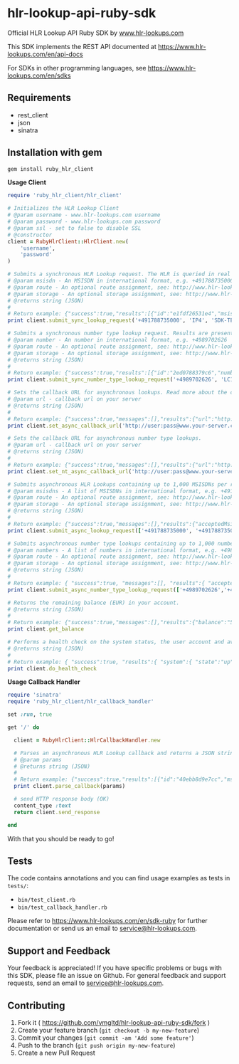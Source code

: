 hlr-lookup-api-ruby-sdk
=======================

Official HLR Lookup API Ruby SDK by www.hlr-lookups.com

This SDK implements the REST API documented at https://www.hlr-lookups.com/en/api-docs

For SDKs in other programming languages, see https://www.hlr-lookups.com/en/sdks

Requirements
------------
* rest_client
* json
* sinatra

Installation with gem
---------------------
```bash
gem install ruby_hlr_client
```

**Usage Client**
```ruby
require 'ruby_hlr_client/hlr_client'

# Initializes the HLR Lookup Client
# @param username - www.hlr-lookups.com username
# @param password - www.hlr-lookups.com password
# @param ssl - set to false to disable SSL
# @constructor
client = RubyHlrClient::HlrClient.new(
    'username',
    'password'
)

# Submits a synchronous HLR Lookup request. The HLR is queried in real time and results presented in the response body.
# @param msisdn - An MSISDN in international format, e.g. +491788735000
# @param route - An optional route assignment, see: http://www.hlr-lookups.com/en/routing-options
# @param storage - An optional storage assignment, see: http://www.hlr-lookups.com/en/storages
# @returns string (JSON)
#
# Return example: {"success":true,"results":[{"id":"e1fdf26531e4","msisdncountrycode":"DE","msisdn":"+491788735000","statuscode":"HLRSTATUS_DELIVERED","hlrerrorcodeid":null,"subscriberstatus":"SUBSCRIBERSTATUS_CONNECTED","imsi":"262031300000000","mccmnc":"26203","mcc":"262","mnc":"03","msin":"1300000000","servingmsc":"140445","servinghlr":null,"originalnetworkname":"E-Plus","originalcountryname":"Germany","originalcountrycode":"DE","originalcountryprefix":"+49","originalnetworkprefix":"178","roamingnetworkname":"Fixed Line Operators and Other Networks","roamingcountryname":"United States","roamingcountrycode":"US","roamingcountryprefix":"+1","roamingnetworkprefix":"404455","portednetworkname":null,"portedcountryname":null,"portedcountrycode":null,"portedcountryprefix":null,"portednetworkprefix":null,"isvalid":"Yes","isroaming":"Yes","isported":"No","usercharge":"0.0100","inserttime":"2014-12-28 06:22:00.328844+08","storage":"SDK-TEST-SYNC-API","route":"IP1","interface":"Sync API"}]}
print client.submit_sync_lookup_request('+491788735000', 'IP4', 'SDK-TEST')

# Submits a synchronous number type lookup request. Results are presented in the response body.
# @param number - An number in international format, e.g. +4989702626
# @param route - An optional route assignment, see: http://www.hlr-lookups.com/en/routing-options
# @param storage - An optional storage assignment, see: http://www.hlr-lookups.com/en/storages
# @returns string (JSON)
#
# Return example: {"success":true,"results":[{"id":"2ed0788379c6","number":"+4989702626","numbertype":"LANDLINE","state":"COMPLETED","isvalid":"Yes","invalidreason":null,"ispossiblyported":"No","isvanitynumber":"No","qualifiesforhlrlookup":"No","originalcarrier":null,"mccmnc":null,"mcc":null,"mnc":null,"countrycode":"DE","regions":["Munich"],"timezones":["Europe\/Berlin"],"infotext":"This is a landline number.","usercharge":"0.0050","inserttime":"2015-12-04 10:36:41.866283+00","storage":"SYNC-API-NT-2015-12","route":"LC1","interface":"Sync API"}]}
print client.submit_sync_number_type_lookup_request('+4989702626', 'LC1', 'SDK-TEST')

# Sets the callback URL for asynchronous lookups. Read more about the concept of asynchronous HLR lookups @ http://www.hlr-lookups.com/en/asynchronous-hlr-lookup-api
# @param url - callback url on your server
# @returns string (JSON)
#
# Return example: {"success":true,"messages":[],"results":{"url":"http:\/\/user:pass@www.your-server.com\/path\/file"}}
print client.set_async_callback_url('http://user:pass@www.your-server.com/path/file')

# Sets the callback URL for asynchronous number type lookups.
# @param url - callback url on your server
# @returns string (JSON)
#
# Return example: {"success":true,"messages":[],"results":{"url":"http:\/\/user:pass@www.your-server.com\/path\/file"}}
print client.set_nt_async_callback_url('http://user:pass@www.your-server.com/path/file')

# Submits asynchronous HLR Lookups containing up to 1,000 MSISDNs per request. Results are sent back asynchronously to a callback URL on your server.
# @param msisdns - A list of MSISDNs in international format, e.g. +491788735000
# @param route - An optional route assignment, see: http://www.hlr-lookups.com/en/routing-options
# @param storage - An optional storage assignment, see: http://www.hlr-lookups.com/en/storages
# @returns string (JSON)
#
# Return example: {"success":true,"messages":[],"results":{"acceptedMsisdns":[{"id":"e489a092eba7","msisdn":"+491788735000"},{"id":"23ad48bf0c26","msisdn":"+491788735001"}],"rejectedMsisdns":[],"acceptedMsisdnCount":2,"rejectedMsisdnCount":0,"totalCount":2,"charge":0.02,"storage":"SDK-TEST-ASYNC-API","route":"IP4"}}
print client.submit_async_lookup_request(['+491788735000', '+491788735001'])

# Submits asynchronous number type lookups containing up to 1,000 numbers per request. Results are sent back asynchronously to a callback URL on your server.
# @param numbers - A list of numbers in international format, e.g. +4989702626,+491788735000
# @param route - An optional route assignment, see: http://www.hlr-lookups.com/en/routing-options
# @param storage - An optional storage assignment, see: http://www.hlr-lookups.com/en/storages
# @returns string (JSON)
#
# Return example: { "success":true, "messages":[], "results":{ "acceptedNumbers":[ { "id":"f09b30014d5e", "number":"+4989702626" }, { "id":"364c0ad33c02", "number":"+491788735000" } ], "rejectedNumbers":[ { "id":null, "number":"asdf" } ], "acceptedNumberCount":2, "rejectedNumberCount":1, "totalCount":3, "charge":0.01, "storage":"ASYNC-API-NT-2015-12", "route":"LC1" } }
print client.submit_async_number_type_lookup_request(['+4989702626','+491788735000'])

# Returns the remaining balance (EUR) in your account.
# @returns string (JSON)
#
# Return example: {"success":true,"messages":[],"results":{"balance":"5878.24600"}}
print client.get_balance

# Performs a health check on the system status, the user account and availability of each route.
# @returns string (JSON)
#
# Return example: { "success":true, "results":{ "system":{ "state":"up" }, "routes":{ "states":{ "IP1":"up", "ST2":"up", "SV3":"up", "IP4":"up", "XT5":"up", "XT6":"up", "NT7":"up", "LC1":"up" } }, "account":{ "lookupsPermitted":true, "balance":"295.23000" } } }
print client.do_health_check    
```

**Usage Callback Handler**
```ruby
require 'sinatra'
require 'ruby_hlr_client/hlr_callback_handler'

set :run, true

get '/' do

  client = RubyHlrClient::HlrCallbackHandler.new

  # Parses an asynchronous HLR Lookup callback and returns a JSON string with the results.
  # @param params
  # @returns string (JSON)
  #
  # Return example: {"success":true,"results":[{"id":"40ebb8d9e7cc","msisdncountrycode":"DE","msisdn":"+491788735001","statuscode":"HLRSTATUS_DELIVERED","hlrerrorcodeid":null,"subscriberstatus":"SUBSCRIBERSTATUS_CONNECTED","imsi":"262032000000000","mccmnc":"26203","mcc":"262","mnc":"03","msin":"2000000000","servingmsc":"491770","servinghlr":null,"originalnetworkname":"178","originalcountryname":"Germany","originalcountrycode":"DE","originalcountryprefix":"+49","originalnetworkprefix":"178","roamingnetworkname":null,"roamingcountryname":null,"roamingcountrycode":null,"roamingcountryprefix":null,"roamingnetworkprefix":null,"portednetworkname":null,"portedcountryname":null,"portedcountrycode":null,"portedcountryprefix":null,"portednetworkprefix":null,"isvalid":"Yes","isroaming":"No","isported":"No","usercharge":"0.0100","inserttime":"2014-12-28 05:53:03.765798+08","storage":"ASYNC-API","route":"IP4"}]}
  print client.parse_callback(params)

  # send HTTP response body (OK)
  content_type :text
  return client.send_response

end
```

With that you should be ready to go!

Tests
-----

The code contains annotations and you can find usage examples as tests in `tests/`:
* `bin/test_client.rb`
* `bin/test_callback_handler.rb`

Please refer to https://www.hlr-lookups.com/en/sdk-ruby for further documentation or send us an email to service@hlr-lookups.com.

Support and Feedback
--------------------
Your feedback is appreciated! If you have specific problems or bugs with this SDK, please file an issue on Github. For general feedback and support requests, send an email to service@hlr-lookups.com.

Contributing
------------

1. Fork it ( https://github.com/vmgltd/hlr-lookup-api-ruby-sdk/fork )
2. Create your feature branch (`git checkout -b my-new-feature`)
3. Commit your changes (`git commit -am 'Add some feature'`)
4. Push to the branch (`git push origin my-new-feature`)
5. Create a new Pull Request

